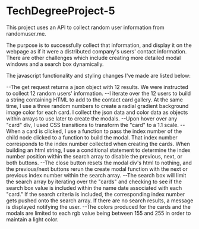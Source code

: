 # TechDegreeProject-5


This project uses an API to collect random user information from randomuser.me.

The purpose is to successfully collect that information, and display it on the webpage as if it were a distributed company's users' contact information. 
There are other challenges which include creating more detailed modal windows and a search box dynamically.

The javascript functionality and styling changes I've made are listed below:

--The get request returns a json object with 12 results. We were instructed to collect 12 random users' information.
--I iterate over the 12 users to build a string containing HTML to add to the contact card gallery. At the same time, I use a three random numbers to create a radial
	gradient background image color for each card. I collect the json data and color data as objects within arrays to use later to create the modals.
--Upon hover over any "card" div, I used CSS transitions to transform the "card" to a 1.1 scale.
--When a card is clicked, I use a function to pass the index number of the child node clicked to a function to build the modal. That index number corresponds to the
	index number collected when creating the cards. When building an html string, I use a conditional statement to determine the index number position within the
	search array to disable the previous, next, or both buttons.
--The close button resets the modal div's html to nothing, and the previous/next buttons rerun the create modal function with the next or previous index number within
	the search array.
--The search box will limit the search array by iterating over the "cards" and checking to see if the search box value is included within the name date associated with
	each "card." If the search criteria is included, the corresponding index number gets pushed onto the search array. If there are no search results, a message
	is displayed notifying the user.
--The colors produced for the cards and the modals are limited to each rgb value being between 155 and 255 in order to maintain a light color.
